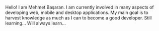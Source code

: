 Hello!
I am Mehmet Başaran. I am currently involved in many aspects of developing web, mobile and desktop applications.
My main goal is to harvest knowledge as much as I can to become a good developer.
Still learning...
Will always learn...
<!---
bsrnmhmt/bsrnmhmt is a ✨ special ✨ repository because its `README.md` (this file) appears on your GitHub profile.
You can click the Preview link to take a look at your changes.
--->
